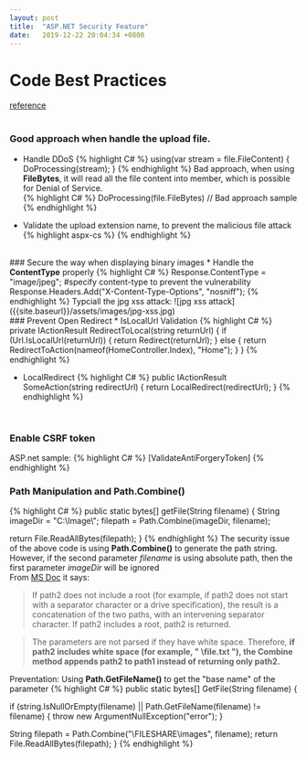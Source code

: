 ```yaml
---
layout: post
title:  "ASP.NET Security Feature"
date:   2019-12-22 20:04:34 +0800
---
```


# Code Best Practices
[reference](https://github.com/DevExpress/aspnet-security-bestpractices/tree/master/SecurityBestPractices.WebForms) <br>
<br>
### Good approach when handle the upload file.
* Handle DDoS
{% highlight C# %}
using(var stream = file.FileContent)
{
    DoProcessing(stream);
}
{% endhighlight %}
Bad approach, when using <strong>FileBytes</strong>, it will read all the file content into member, which is possible for Denial of Service.<br>
{% highlight C# %}
DoProcessing(file.FileBytes) // Bad approach sample
{% endhighlight %}

* Validate the upload extension name, to prevent the malicious file attack
{% highlight aspx-cs %}
<validationsettings allowedfileextensions=".jpg,.png"></validationsettings>
{% endhighlight %}
<br>
### Secure the way when displaying binary images
* Handle the <strong>ContentType</strong> properly
{% highlight C# %}
Response.ContentType = "image/jpeg"; #specify content-type to prevent the vulnerability
Response.Headers.Add("X-Content-Type-Options", "nosniff");
{% endhighlight %}
Typciall the jpg xss attack:
![jpg xss attack]({{site.baseurl}}/assets/images/jpg-xss.jpg)
<br>
### Prevent Open Redirect
* IsLocalUrl Validation
{% highlight C# %}
private IActionResult RedirectToLocal(string returnUrl)
{
    if (Url.IsLocalUrl(returnUrl))
    {
        return Redirect(returnUrl);
    }
    else
    {
        return RedirectToAction(nameof(HomeController.Index), "Home");
    }
}
{% endhighlight %}

* LocalRedirect
{% highlight C# %}
public IActionResult SomeAction(string redirectUrl)
{
    return LocalRedirect(redirectUrl);
}
{% endhighlight %}
<br>

### Enable CSRF token
ASP.net sample:
{% highlight C# %}
[ValidateAntiForgeryToken]
{% endhighlight %}
<br>


### Path Manipulation and Path.Combine()
{% highlight C# %}
public static bytes[] getFile(String filename) {
  String imageDir = "C:\\Image\\";
  filepath = Path.Combine(imageDir, filename);

  return File.ReadAllBytes(filepath);
}
{% endhighlight %}
The security issue of the above code is using <b>Path.Combine()</b> to generate the path string. However, if the second parameter *filename* is using absolute path, then the first parameter *imageDir* will be ignored<br>
From [MS Doc](https://docs.microsoft.com/en-us/dotnet/api/system.io.path.combine?view=netframework-4.8) it says:
> If path2 does not include a root (for example, if path2 does not start with a separator character or a drive specification), the result is a concatenation of the two paths, with an intervening separator character. If path2 includes a root, path2 is returned.

> The parameters are not parsed if they have white space. Therefore, <b>if path2 includes white space (for example, " \file.txt "), the Combine method appends path2 to path1 instead of returning only path2.</b>

Preventation: Using <b>Path.GetFileName()</b> to get the "base name" of the parameter
{% highlight C# %}
public static bytes[] GetFile(String filename) {

  if (string.IsNullOrEmpty(filename) || Path.GetFileName(filename) != filename)
  {
    throw new ArgumentNullException("error");
  }

  String filepath = Path.Combine("\\FILESHARE\images", filename);
  return File.ReadAllBytes(filepath);
}
{% endhighlight %}